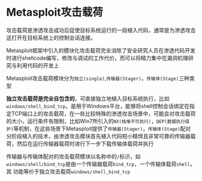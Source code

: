 # Metasploit攻击载荷

攻击载荷是渗透攻击成功后促使目标系统运行的一段植入代码，通常是为渗透攻击这打开在目标系统上的控制会话连接。

Metasploit框架中引入的模块化攻击载荷完全消除了安全研究人员在渗透代码开发时进行shellcode编写，修改与调试的工作代价，而可以将精力集中在漏洞机理研究与利用代码的开发上

Metasploit攻击载荷模块分为`独立(single)`,`传输器(Stager)`，`传输体(Stage)`三种类型

**独立攻击载荷是完全自包含的**，可直接独立地植入目标系统执行，比如`windows/shell_bind_tcp`，是用于Windows平台，能够将shell控制会话绑定在指定TCP端口上的攻击载荷，在一些比较特殊的渗透攻击场景中，可能会对攻击载荷的大小，运行条件有限制，比如Win7所引入的`NX(栈堆不可执行)`，`DEP(数据执行保护)`等机制，在这些场景下Metasploit提供了`传输器(Stager)`，`传输体(Stage)`配对分阶段植入的技术，由渗透攻击模块首先植入代码短小精悍且非常可靠的传输器载荷，然后在运行传输器载荷时进行下一步下载传输体载荷并执行

传输器与传输体配对的攻击载荷模块以名称中的`/`标识，如`windows/shell/bind_tcp`是由一个传输器载荷`bind_tcp`，一个传输体载荷`shell`，其 功能等价于独立攻击载荷`windows/shell_bind_tcp`